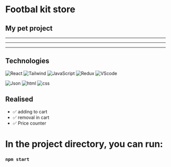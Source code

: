 # Footbal kit store
## **My pet project**
---
---
---

## Technologies

![React](https://img.shields.io/badge/-REACT-000000?style=for-the-badge&logo=react)
![Tailwind](https://img.shields.io/badge/-Tailwind-000000?style=for-the-badge&logo=Tailwindcss)
![JavaScript](https://img.shields.io/badge/-JavaScript-000000?style=for-the-badge&logo=JavaScript)
![Redux](https://img.shields.io/badge/-Redux-000000?style=for-the-badge&logo=Redux)
![VScode](https://img.shields.io/badge/-vscode-000000?style=for-the-badge&logo=visualstudiocode)

![Json](https://img.shields.io/badge/-json-000000?style=for-the-badge&logo=json)
![html](https://img.shields.io/badge/-html5-000000?style=for-the-badge&logo=html5)
![css](https://img.shields.io/badge/-css3-000000?style=for-the-badge&logo=css3)





## Realised


+ :white_check_mark: adding to cart 
+ :white_check_mark: removal in cart
+ :white_check_mark: Price counter

# In the project directory, you can run:

### `npm start`